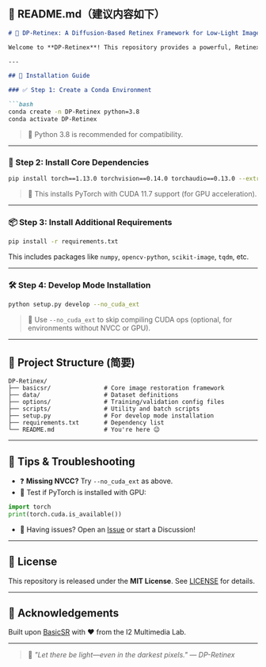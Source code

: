## 📘 README.md（建议内容如下）

````markdown
# 🌙 DP-Retinex: A Diffusion-Based Retinex Framework for Low-Light Image Enhancement

Welcome to **DP-Retinex**! This repository provides a powerful, Retinex-theory-inspired image enhancement model built with PyTorch 🧠. Whether you're working on night-time photography, autonomous vision, or general low-level vision tasks, this toolkit is made for you! 💡

---

## 🚀 Installation Guide

### ✅ Step 1: Create a Conda Environment

```bash
conda create -n DP-Retinex python=3.8
conda activate DP-Retinex
````

> 🧊 Python 3.8 is recommended for compatibility.

---

### 🔧 Step 2: Install Core Dependencies

```bash
pip install torch==1.13.0 torchvision==0.14.0 torchaudio==0.13.0 --extra-index-url https://download.pytorch.org/whl/cu117
```

> 🚀 This installs PyTorch with CUDA 11.7 support (for GPU acceleration).

---

### 📦 Step 3: Install Additional Requirements

```bash
pip install -r requirements.txt
```

This includes packages like `numpy`, `opencv-python`, `scikit-image`, `tqdm`, etc.

---

### 🛠️ Step 4: Develop Mode Installation

```bash
python setup.py develop --no_cuda_ext
```

> 🔧 Use `--no_cuda_ext` to skip compiling CUDA ops (optional, for environments without NVCC or GPU).

---

## 📂 Project Structure (简要)

```
DP-Retinex/
├── basicsr/               # Core image restoration framework
├── data/                  # Dataset definitions
├── options/               # Training/validation config files
├── scripts/               # Utility and batch scripts
├── setup.py               # For develop mode installation
├── requirements.txt       # Dependency list
└── README.md              # You're here 😉
```

---

## 💬 Tips & Troubleshooting

* ❓ **Missing NVCC?** Try `--no_cuda_ext` as above.
* 🧪 Test if PyTorch is installed with GPU:

```python
import torch
print(torch.cuda.is_available())
```

* 📩 Having issues? Open an [Issue](https://github.com/I2-Multimedia-Lab/DP-Retinex/issues) or start a Discussion!

---

## 📜 License

This repository is released under the **MIT License**. See [LICENSE](./LICENSE) for details.

---

## 🧠 Acknowledgements

Built upon [BasicSR](https://github.com/XPixelGroup/BasicSR) with ❤️ from the I2 Multimedia Lab.

---

> 🌌 *"Let there be light—even in the darkest pixels."*
> — *DP-Retinex*

````


